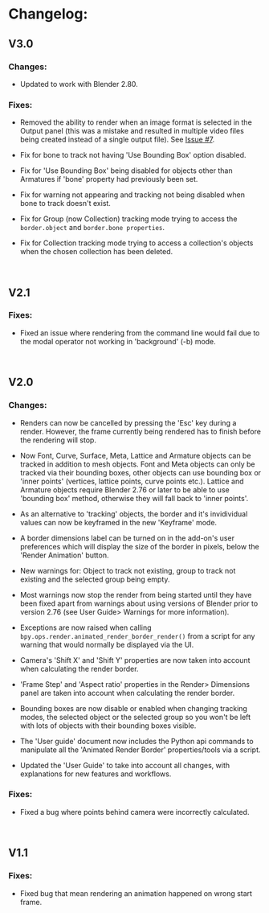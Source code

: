 # Changelog:

## V3.0

### Changes:

+ Updated to work with Blender 2.80.

### Fixes:

+ Removed the ability to render when an image format is selected in the Output panel (this was a mistake and resulted in multiple video files being created instead of a single output file). See [Issue #7](https://github.com/RayMairlot/Animated-Render-Border/issues/7).

+ Fix for bone to track not having 'Use Bounding Box' option disabled.

+ Fix for 'Use Bounding Box' being disabled for objects other than Armatures if 'bone' property had previously been set.

+ Fix for warning not appearing and tracking not being disabled when bone to track doesn't exist.

+ Fix for Group (now Collection) tracking mode trying to access the `border.object` and `border.bone properties`.

+ Fix for Collection tracking mode trying to access a collection's objects when the chosen collection has been deleted.

<br>

## V2.1

### Fixes:

+ Fixed an issue where rendering from the command line would fail due to the modal operator not working in 'background' (-b) mode.

<br>

## V2.0

### Changes:

+ Renders can now be cancelled by pressing the 'Esc' key during a render. However, the frame currently being rendered has to finish before the rendering will stop.

+ Now Font, Curve, Surface, Meta, Lattice and Armature objects can be tracked in addition to mesh objects. Font and Meta objects can only be tracked via their bounding boxes, other objects can use bounding box or 'inner points' (vertices, lattice points, curve points etc.). Lattice and Armature objects require Blender 2.76 or later to be able to use 'bounding box' method, otherwise they will fall back to 'inner points'.

+ As an alternative to 'tracking' objects, the border and it's invidividual values can now be keyframed in the new 'Keyframe' mode.

+ A border dimensions label can be turned on in the add-on's user preferences which will display the size of the border in pixels, below the 'Render Animation' button.

+ New warnings for: Object to track not existing, group to track not existing and the selected group being empty. 

+ Most warnings now stop the render from being started until they have been fixed apart from warnings about using versions of Blender prior to version 2.76 (see User Guide> Warnings for more information).

+ Exceptions are now raised when calling `bpy.ops.render.animated_render_border_render()` from a script for any warning that would normally be displayed via the UI.

+ Camera's 'Shift X' and 'Shift Y' properties are now taken into account when calculating the render border.

+ 'Frame Step' and 'Aspect ratio' properties in the Render> Dimensions panel are taken into account when calculating the render border.
	
+ Bounding boxes are now disable or enabled when changing tracking modes, the selected object or the  selected group so you won't be left with lots of objects with their bounding boxes visible.
	
+ The 'User guide' document now includes the Python api commands to manipulate all the 'Animated Render Border' properties/tools via a script.

+ Updated the 'User Guide' to take into account all changes, with explanations for new features and workflows.

### Fixes:

+ Fixed a bug where points behind camera were incorrectly calculated.

<br>

## V1.1

### Fixes:

+ Fixed bug that mean rendering an animation happened on wrong start frame.

